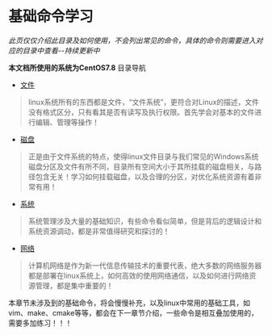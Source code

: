 # 基础命令学习
*此页仅仅介绍此目录及如何使用，不会列出常见的命令，具体的命令则需要进入对应的目录中查看--持续更新中*

**本文档所使用的系统为CentOS7.8**
目录导航
- [文件](./file_system/readme,md)
> linux系统所有的东西都是文件，“文件系统”，更符合对Linux的描述，文件没有格式区分，只有看其是否有读写及执行权限。首先学会对基本的文件进行编辑、管理等操作！
- [磁盘](./disk/readme.md)
> 正是由于文件系统的特点，使得linux文件目录与我们常见的Windows系统磁盘分区及文件有所不同，目录所有空间大小于其所挂载的磁盘相关，与路径包含无关！学习如何挂载磁盘，以及合理的分区，对优化系统资源有着非常有用！
- [系统](./system_cmd/readme.md)
>系统管理涉及大量的基础知识，有些命令看似简单，但是背后的逻辑设计和系统资源调动，都是非常值得研究和探讨的！
- [网络](./Network/readme.md)
> 计算机网络是作为新一代信息传输技术的重要代表，绝大多数的网络服务器都是部署在linux系统上，如何高效的使用网络通信，以及如何进行网络资源管理，都是集中重要的！


本章节未涉及到的基础命令，将会慢慢补充，以及linux中常用的基础工具，如vim、make、cmake等等，都会在下一章节介绍，一些命令是相互叠加使用的，需要多加练习！！！

